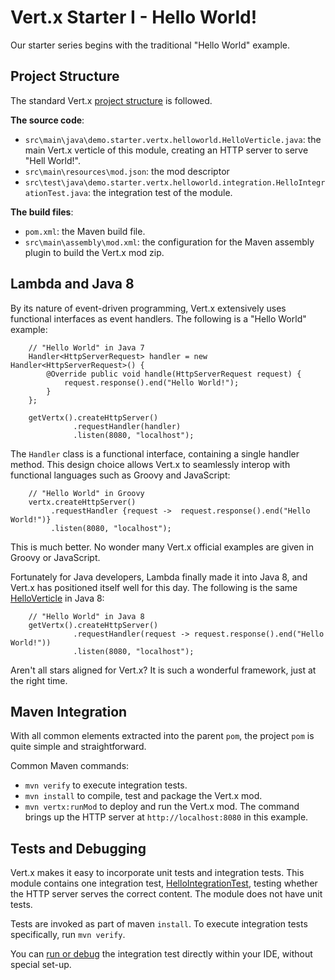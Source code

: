 # Vert.x Starter I - Hello World!

Our starter series begins with the traditional "Hello World" example.

## Project Structure

The standard Vert.x [project structure](http://vertx.io/dev_guide.html) is followed. 

**The source code**:

- `src\main\java\demo.starter.vertx.helloworld.HelloVerticle.java`: 
the main Vert.x verticle of this module, creating an HTTP server to serve "Hell World!".
- `src\main\resources\mod.json`: the mod descriptor
- `src\test\java\demo.starter.vertx.helloworld.integration.HelloIntegrationTest.java`:
the integration test of the module.

**The build files**:

* `pom.xml`: the Maven build file.
* `src\main\assembly\mod.xml`: the configuration for the Maven assembly plugin to build the Vert.x mod zip.

## Lambda and Java 8

By its nature of event-driven programming, Vert.x extensively uses functional interfaces as event handlers. The following is a "Hello World" example:

        // "Hello World" in Java 7
        Handler<HttpServerRequest> handler = new Handler<HttpServerRequest>() {
            @Override public void handle(HttpServerRequest request) {
                request.response().end("Hello World!");
            }
        };

        getVertx().createHttpServer()
                  .requestHandler(handler)
                  .listen(8080, "localhost");
             

The `Handler` class is a functional interface, containing a single handler method. This design choice allows Vert.x to seamlessly interop with functional languages such as Groovy and JavaScript:
        
        // "Hello World" in Groovy
        vertx.createHttpServer()
             .requestHandler {request ->  request.response().end("Hello World!")}
             .listen(8080, "localhost");

This is much better. No wonder many Vert.x official examples are given in Groovy or JavaScript.

Fortunately for Java developers, Lambda finally made it into Java 8, and Vert.x has positioned itself well for this day. The following is the same [HelloVerticle](https://github.com/relai/vertx-starters/blob/master/helloworld/src/main/java/demo/starter/vertx/helloworld/HelloVerticle.java) in Java 8:

        // "Hello World" in Java 8
        getVertx().createHttpServer()
                  .requestHandler(request -> request.response().end("Hello World!"))
                  .listen(8080, "localhost");

Aren't all stars aligned for Vert.x? It is such a wonderful framework, just at the right time.


## Maven Integration

With all common elements extracted into the parent `pom`, the project `pom` is quite simple and straightforward.

Common Maven commands:
* `mvn verify` to execute integration tests.
* `mvn install` to compile, test and package the Vert.x mod. 
* `mvn vertx:runMod` to deploy and run the Vert.x mod. The command brings up the HTTP server at `http://localhost:8080` in this example.

## Tests and Debugging

Vert.x makes it easy to incorporate unit tests and integration tests. This module contains one integration test, [HelloIntegrationTest](https://github.com/relai/vertx-starters/blob/master/helloworld/src/test/java/demo/starter/vertx/helloworld/integration/HelloIntegrationTest.java), testing whether the HTTP server serves the correct content. The module does not have unit tests.

Tests are invoked as part of maven `install`. To execute integration tests specifically, run `mvn verify`. 

You can [run or debug](http://vertx.io/dev_guide.html#run-tests-in-your-ide) the integration test directly within your IDE, without special set-up.

